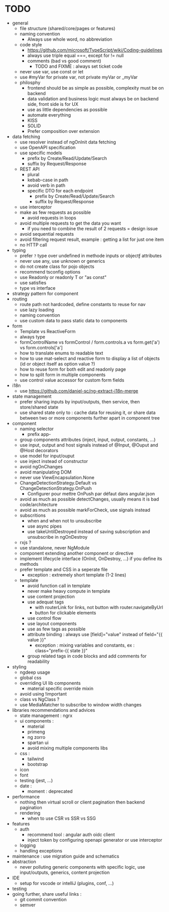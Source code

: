 # TODO

- general
    - file structure (shared/core/pages or features)
    - naming convention
        - Always use whole word, no abbreviation
    - code style
        - https://github.com/microsoft/TypeScript/wiki/Coding-guidelines
        - always use triple equal ===, except for != null
        - comments (bad vs good comment)
            - TODO and FIXME : always set ticket code
    - never use var, use const or let
    - use #myVar for private var, not private myVar or _myVar
    - philosphy 
        - frontend should be as simple as possible, complexity must be on backend
        - data validation and business logic must always be on backend side, front side is for UX
        - use as little dependencies as possible
        - automate everything
        - KISS
        - SOLID
        - Prefer composition over extension
- data fetching
    - use resolver instead of ngOnInit data fetching
    - use OpenAPI specification
    - use specific models
        - prefix by Create/Read/Update/Search
        - suffix by Request/Response
    - REST API
        - plural
        - kebab-case in path
        - avoid verb in path
        - specific DTO for each endpoint
            - prefix by Create/Read/Update/Search
            - suffix by Request/Response
    - use interceptor
    - make as few requests as possible
        - avoid requests in loops
    - avoid multiple requests to get the data you want
        - if you need to combine the result of 2 requests = design issue
    - avoid sequential requests
    - avoid filtering request result, example : getting a list for just one item
    - no HTTP call
- typing
    - prefer `?` type over undefined in methode inputs or objectƒ attributes
    - never use any, use unknown or generics
    - do not create class for pojo objects
    - recommend tsconfig options
    - use Readonly<T> or readonly T or "as const"
    - use satisfies
    - type vs interface
- strategy pattern for component
- routing
    - route path not hardcoded, define constants to reuse for nav
    - use lazy loading
    - naming convention
    - use custom data to pass static data to components
- form
    - Template vs ReactiveForm
    - always type
    - formControlName vs formControl / form.controls.a vs form.get('a') vs form.controls['a']
    - how to translate enums to readable text
    - how to use mat-select and reactive form to display a list of objects (id or object itself as option value ?)
    - how to reuse form for both edit and readonly page
    - how to split form in multiple components
    - use control value accessor for custom form fields
- i18n
    - use https://github.com/daniel-sc/ng-extract-i18n-merge
- state management
    - prefer sharing inputs by input/outputs, then service, then store/shared state
    - use shared state only to : cache data for reusing it, or share data between two or more components further apart in component tree
- component
    - naming selector
        - prefix app-
    - group components attributes (inject, input, output, constants, ...)
    - use input, output and host signals instead of @Input, @Ouput and @Host decorators
    - use model for input/ouput
    - use inject instead of constructor
    - avoid ngOnChanges
    - avoid manipulating DOM
    - never use ViewEncapsulation.None
    - ChangeDetectionStrategy.Default vs ChangeDetectionStrategy.OnPush
        - Configurer pour mettre OnPush par défaut dans angular.json
    - avoid as much as possible detectChanges, usually means it is bad code/architecture
    - avoid as much as possible markForCheck, use signals instead
    - subscritions
        - when and when not to unsubscribe
        - use async pipes
        - use takeUntilDestroyed instead of saving subscription and unsubscribe in ngOnDestroy
    - rxjs ?
    - use standalone, never NgModule
    - component extending another component or directive
    - implement lifecycle interface (OnInit, OnDestroy, ...) if you define its methods
    - prefer template and CSS in a seperate file
        - exception : extremely short template (1-2 lines)
    - template
        - avoid function call in template
        - never make heavy compute in template 
        - use content projection
        - use adequat tags
            - <a> with routerLink for links, not button with router.navigateByUrl
            - button for clickable elements
        - use control flow
        - use layout components
        - use as few tags as possible
        - attribute binding : always use [field]="value" instead of field="{{ value }}"
            - exception : mixing variables and constants, ex : class="prefix-{{ state }}"
        - group related tags in code blocks and add comments for readability
- styling 
    - ngdeep usage
    - global css
    - overriding UI lib components
        - material specific override mixin
    - avoid using !important
    - class vs NgClass ?
    - use MediaMatcher to subscribe to window width changes
- libraries recommendations and advices
    - state management : ngrx
    - ui components :
        - material
        - primeng
        - ng zorro
        - spartan ui
        - avoid mixing multiple components libs
    - css :
        - tailwind
        - bootstrap
    - icon
    - font
    - testing (jest, ...)
    - date :
        - moment : deprecated 
- performance
    - nothing then virtual scroll or client pagination then backend pagination
    - rendering
        - when to use CSR vs SSR vs SSG
- features 
    - auth
        - recommend tool : angular auth oidc client
        - inject token by configuring openapi generator or use interceptor
    - logging
    - handling exceptions
- maintenance : use migration guide and schematics
- abstraction
    - never polluting generic components with specific logic, use input/outputs, generics, content projection
- IDE
    - setup for vscode or intelliJ (plugins, conf, ...)
- testing
- going further, share useful links :
    - git commit convention
    - semver

